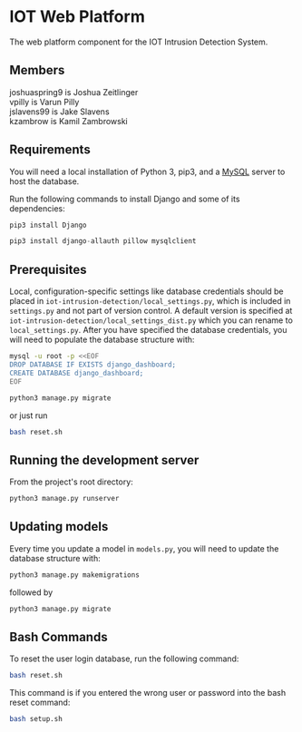 # IOT Web Platform
The web platform component for the IOT Intrusion Detection System.
## Members
joshuaspring9 is Joshua Zeitlinger  
vpilly is Varun Pilly  
jslavens99 is Jake Slavens  
kzambrow is Kamil Zambrowski
## Requirements
You will need a local installation of Python 3, pip3, and a [MySQL](https://www.digitalocean.com/community/tutorials/how-to-install-mysql-on-ubuntu-18-04) server to host the database.

Run the following commands to install Django and some of its dependencies:
```python
pip3 install Django
```
```python
pip3 install django-allauth pillow mysqlclient
```
## Prerequisites
Local, configuration-specific settings like database credentials should be placed in `iot-intrusion-detection/local_settings.py`, which is included in `settings.py` and not part of version control.  A default version is specified at `iot-intrusion-detection/local_settings_dist.py` which you can rename to `local_settings.py`.  After you have specified the database credentials, you will need to populate the database structure with:
```bash
mysql -u root -p <<EOF
DROP DATABASE IF EXISTS django_dashboard;
CREATE DATABASE django_dashboard;
EOF
```
```python
python3 manage.py migrate
```
or just run
```bash
bash reset.sh
```
## Running the development server
From the project's root directory:
```python
python3 manage.py runserver
```
## Updating models
Every time you update a model in `models.py`, you will need to update the database structure with:
```python
python3 manage.py makemigrations
```
followed by
```python
python3 manage.py migrate
```

## Bash Commands
To reset the user login database, run the following command:
```bash
bash reset.sh
```

This command is if you entered the wrong user or password into the bash reset command:
```bash
bash setup.sh
```
